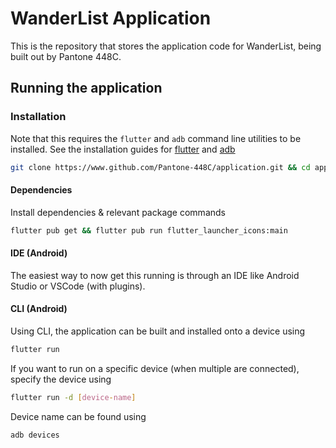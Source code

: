 # WanderList Application
This is the repository that stores the application code for WanderList, being built out by Pantone 448C.

## Running the application

### Installation
Note that this requires the `flutter` and `adb` command line utilities to be installed. See the installation guides for [flutter](https://flutter.dev/docs/get-started/install) and [adb](https://developer.android.com/studio/command-line/adb)


```bash
git clone https://www.github.com/Pantone-448C/application.git && cd application
```
#### Dependencies
Install dependencies & relevant package commands
```bash
flutter pub get && flutter pub run flutter_launcher_icons:main
```

#### IDE (Android)
The easiest way to now get this running is through an IDE like Android Studio or VSCode (with plugins).

#### CLI (Android)
Using CLI, the application can be built and installed onto a device using
```bash
flutter run
```

If you want to run on a specific device (when multiple are connected), specify the device using
```bash
flutter run -d [device-name]
```

Device name can be found using
```bash
adb devices
```
